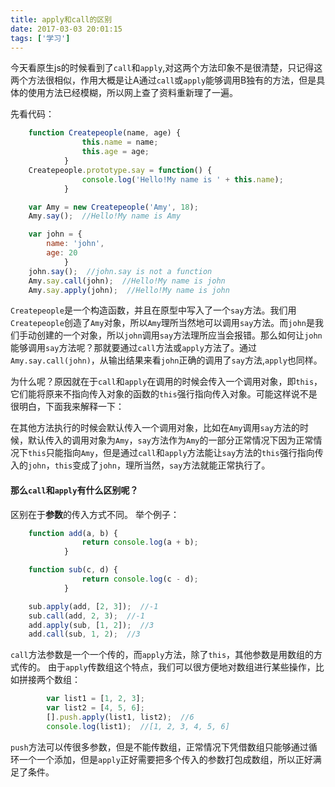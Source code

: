```yaml
---
title: apply和call的区别
date: 2017-03-03 20:01:15
tags: ['学习']
---
```


今天看原生js的时候看到了`call`和`apply`,对这两个方法印象不是很清楚，只记得这两个方法很相似，作用大概是让A通过`call`或`apply`能够调用B独有的方法，但是具体的使用方法已经模糊，所以网上查了资料重新理了一遍。

先看代码：
``` javascript
    function Createpeople(name, age) {
                this.name = name;
                this.age = age;
            }
    Createpeople.prototype.say = function() {
                console.log('Hello!My name is ' + this.name);
            }

    var Amy = new Createpeople('Amy', 18);
    Amy.say();  //Hello!My name is Amy

    var john = {
        name: 'john',
        age: 20
            }
    john.say();  //john.say is not a function
    Amy.say.call(john);  //Hello!My name is john
    Amy.say.apply(john);  //Hello!My name is john
```

<!-- more -->
`Createpeople`是一个构造函数，并且在原型中写入了一个`say`方法。我们用`Createpeople`创造了`Amy`对象，所以`Amy`理所当然地可以调用`say`方法。而`john`是我们手动创建的一个对象，所以`john`调用`say`方法理所应当会报错。那么如何让`john`能够调用`say`方法呢？那就要通过`call`方法或`apply`方法了。通过`Amy.say.call(john)`，从输出结果来看`john`正确的调用了`say`方法,`apply`也同样。

为什么呢？原因就在于`call`和`apply`在调用的时候会传入一个调用对象，即`this`，它们能将原来不指向传入对象的函数的`this`强行指向传入对象。可能这样说不是很明白，下面我来解释一下：

在其他方法执行的时候会默认传入一个调用对象，比如在`Amy`调用`say`方法的时候，默认传入的调用对象为`Amy`，`say`方法作为`Amy`的一部分正常情况下因为正常情况下`this`只能指向`Amy`，但是通过`call`和`apply`方法能让`say`方法的`this`强行指向传入的`john`，`this`变成了`john`，理所当然，`say`方法就能正常执行了。

#### **那么`call`和`apply`有什么区别呢？**
区别在于**参数**的传入方式不同。
举个例子：
``` javascript
    function add(a, b) {
                return console.log(a + b);
            }

    function sub(c, d) {
                return console.log(c - d);
            }

    sub.apply(add, [2, 3]);  //-1
    sub.call(add, 2, 3);  //-1
    add.apply(sub, [1, 2]);  //3
    add.call(sub, 1, 2);  //3
```
`call`方法参数是一个一个传的，而`apply`方法，除了`this`，其他参数是用数组的方式传的。
由于`apply`传数组这个特点，我们可以很方便地对数组进行某些操作，比如拼接两个数组：
``` javascript
        var list1 = [1, 2, 3];
        var list2 = [4, 5, 6];
        [].push.apply(list1, list2);  //6
        console.log(list1);  //[1, 2, 3, 4, 5, 6]
```
`push`方法可以传很多参数，但是不能传数组，正常情况下凭借数组只能够通过循环一个一个添加，但是`apply`正好需要把多个传入的参数打包成数组，所以正好满足了条件。

